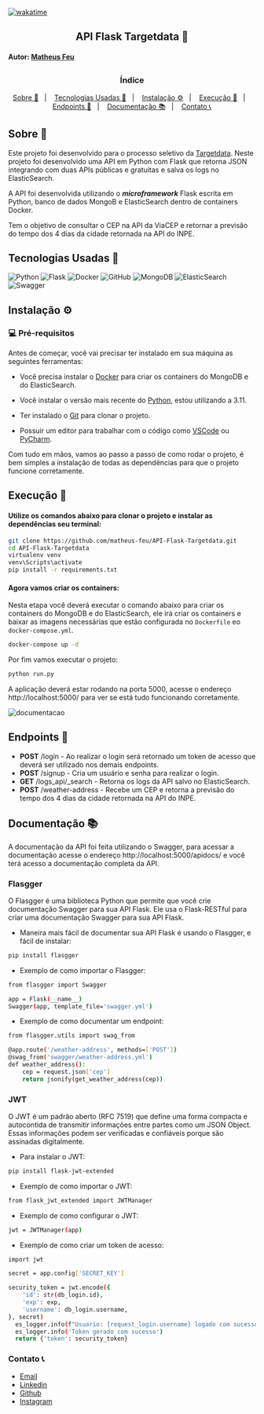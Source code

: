 [![wakatime](https://wakatime.com/badge/user/3bd24664-869f-460a-94e1-b98da8136504/project/6a658fa1-dcb1-45ea-b898-34455e00bb4a.svg)](https://wakatime.com/badge/user/3bd24664-869f-460a-94e1-b98da8136504/project/6a658fa1-dcb1-45ea-b898-34455e00bb4a)

<h2 align="center"> API Flask Targetdata 🚀 </h2> 

#### Autor: **[Matheus Feu](https://www.linkedin.com/in/matheus-feu-558558186/)**

## <h3 align="center"> Índice </h3>

<p align="center">
   <a href="#-sobre>"> Sobre 📝</a>&nbsp;&nbsp;&nbsp;|&nbsp;&nbsp;&nbsp;
   <a href="#-tecnologias-usadas>"> Tecnologias Usadas 🔗</a>&nbsp;&nbsp;&nbsp;|&nbsp;&nbsp;&nbsp;
   <a href="#-instalação>"> Instalação ⚙️</a>&nbsp;&nbsp;&nbsp;|&nbsp;&nbsp;&nbsp;
   <a href="#-execução>"> Execução 🎯</a>&nbsp;&nbsp;&nbsp;|&nbsp;&nbsp;&nbsp;
   <a href="#-endpoints>"> Endpoints 📌</a>&nbsp;&nbsp;&nbsp;|&nbsp;&nbsp;&nbsp;
   <a href="#-documentação>"> Documentação 📚</a>&nbsp;&nbsp;&nbsp;|&nbsp;&nbsp;&nbsp;
   <a href="#-contato>"> Contato 📞</a> 
</p>


<a id="-sobre"></a>

## Sobre 📝

Este projeto foi desenvolvido para o processo seletivo da [Targetdata](https://www.linkedin.com/company/targetdata/).
Neste projeto foi desenvolvido uma API em Python com Flask que retorna JSON integrando com duas APIs públicas e
gratuitas e salva os logs no ElasticSearch.

A API foi desenvolvida utilizando o ***microframework*** Flask escrita em Python, banco de dados MongoB e ElasticSearch
dentro de containers Docker.

Tem o objetivo de consultar o CEP na API da ViaCEP e retornar a previsão do tempo dos 4 dias da cidade retornada na API
do INPE.

<a id="-tecnologias-usadas"></a>

## Tecnologias Usadas 🔗

![Python](https://img.shields.io/badge/python-3670A0?style=for-the-badge&logo=python&logoColor=ffdd54)
![Flask](https://img.shields.io/badge/flask-%23000.svg?style=for-the-badge&logo=flask&logoColor=white)
![Docker](https://img.shields.io/badge/docker-%230db7ed.svg?style=for-the-badge&logo=docker&logoColor=white)
![GitHub](https://img.shields.io/badge/github-%23121011.svg?style=for-the-badge&logo=github&logoColor=white)
![MongoDB](https://img.shields.io/badge/mongodb-%234ea94b.svg?style=for-the-badge&logo=mongodb&logoColor=white)
![ElasticSearch](https://img.shields.io/badge/elasticsearch-%234ea94b.svg?style=for-the-badge&logo=elasticsearch&logoColor=white)
![Swagger](https://img.shields.io/badge/Swagger-%23Clojure.svg?style=for-the-badge&logo=swagger&logoColor=white)

<a id="-instalação"></a>

## Instalação ⚙️

### 💻 Pré-requisitos

Antes de começar, você vai precisar ter instalado em sua máquina as seguintes ferramentas:

- Você precisa instalar o [Docker](https://docs.docker.com/engine/install/) para criar os containers do MongoDB e do ElasticSearch.

- Você instalar o versão mais recente do [Python](https://www.python.org/downloads/), estou utilizando a 3.11.

- Ter instalado o [Git](https://git-scm.com/downloads) para clonar o projeto.

- Possuir um editor para trabalhar com o código como [VSCode](https://code.visualstudio.com/)
  ou [PyCharm](https://www.jetbrains.com/pt-br/pycharm/).


Com tudo em mãos, vamos ao passo a passo de como rodar o projeto, é bem simples a instalação de todas as dependências
para que o projeto funcione corretamente.

<a id="-execução"></a>

## Execução 🎯

#### Utilize os comandos abaixo para clonar o projeto e instalar as dependências seu terminal:

```bash
git clone https://github.com/matheus-feu/API-Flask-Targetdata.git
cd API-Flask-Targetdata
virtualenv venv
venv\Scripts\activate
pip install -r requirements.txt
```

#### Agora vamos criar os containers:

Nesta etapa você deverá executar o comando abaixo para criar os containers do MongoDB e do ElasticSearch, ele irá criar
os containers e baixar as imagens necessárias que estão configurada no `Dockerfile` eo  `docker-compose.yml`.

```bash
docker-compose up -d
```

Por fim vamos executar o projeto:

```bash
python run.py
```

A aplicação deverá estar rodando na porta 5000, acesse o endereço http://localhost:5000/ para ver se está tudo
funcionando corretamente.

![documentacao](https://imgur.com/S2MJ9ne.png)

<a id="-endpoints"></a>

## Endpoints 📌

- **POST** /login - Ao realizar o login será retornado um token de acesso que deverá ser utilizado nos demais endpoints.
- **POST** /signup - Cria um usuário e senha para realizar o login.
- **GET** /logs_api/_search - Retorna os logs da API salvo no ElasticSearch.
- **POST** /weather-address - Recebe um CEP e retorna a previsão do tempo dos 4 dias da cidade retornada na API do INPE.

<a id="-documentação"></a>

## Documentação 📚

A documentação da API foi feita utilizando o Swagger, para acessar a documentação acesse o
endereço http://localhost:5000/apidocs/ e você terá acesso a documentação completa da API.

### Flasgger

O Flasgger é uma biblioteca Python que permite que você crie documentação Swagger para sua API Flask. Ele usa o
Flask-RESTful para criar uma documentação Swagger para sua API Flask.

- Maneira mais fácil de documentar sua API Flask é usando o Flasgger, e fácil de instalar:

```bash
pip install flasgger
```

- Exemplo de como importar o Flasgger:

```bash
from flasgger import Swagger

app = Flask(__name__)
Swagger(app, template_file='swagger.yml')
```

- Exemplo de como documentar um endpoint:

```bash
from flasgger.utils import swag_from

@app.route('/weather-address', methods=['POST'])
@swag_from('swagger/weather-address.yml')
def weather_address():
    cep = request.json['cep']
    return jsonify(get_weather_address(cep))
```

### JWT

O JWT é um padrão aberto (RFC 7519) que define uma forma compacta e autocontida de transmitir informações entre
partes como um JSON Object. Essas informações podem ser verificadas e confiáveis porque são assinadas digitalmente.

- Para instalar o JWT:

```bash
pip install flask-jwt-extended
```

- Exemplo de como importar o JWT:

```bash
from flask_jwt_extended import JWTManager
```

- Exemplo de como configurar o JWT:

```bash
jwt = JWTManager(app)
```

- Exemplo de como criar um token de acesso:

```bash
import jwt

secret = app.config['SECRET_KEY']

security_token = jwt.encode({
    'id': str(db_login.id),
    'exp': exp,
    'username': db_login.username,
}, secret)
  es_logger.info(f"Usuario: {request_login.username} logado com sucesso")
  es_logger.info('Token gerado com sucesso')
  return {'token': security_token}
```

<id id="-contato"></id>

### Contato 📞

- [Email](mailto:matheusfeu@gmail.com)
- [Linkedin](https://www.linkedin.com/in/matheus-feu-558558186/)
- [Github](https://github.com/matheus-feu)
- [Instagram](https://www.instagram.com/math_feu/)
